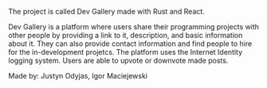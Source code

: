 The project is called Dev Gallery made with Rust and React.

Dev Gallery is a platform where users share their programming projects with other people by providing a link to it, description, and basic information about it. They can also
provide contact information and find people to hire for the in-development projetcs.
The platform uses the Internet Identity logging system. Users are able to upvote or downvote made posts.

Made by: Justyn Odyjas, Igor Maciejewski
